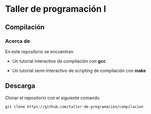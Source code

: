 # Taller de programación I

## Compilación

### Acerca de

En este repositorio se encuentran

* Un tutorial interactivo de compilación con **gcc** 

* Un tutorial semi-interactivo de scripting de compilación con **make**

## Descarga

Clonar el repositorio con el siguiente comando

~~~{.bash}
git clone https://github.com/taller-de-programacion/compilacion
~~~

